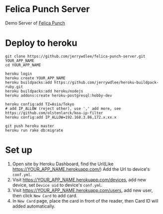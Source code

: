 # Felica Punch Server
Demo Server of [Felica Punch](https://github.com/jerrywdlee/felica-punch)

# Deploy to heroku
```
git clone https://github.com/jerrywdlee/felica-punch-server.git YOUR_APP_NAME
cd YOUR_APP_NAME

heroku login
heroku create YOUR_APP_NAME
heroku buildpacks:add https://github.com/jerrywdlee/heroku-buildpack-ruby.git
heroku buildpacks:add heroku/nodejs
heroku addons:create heroku-postgresql:hobby-dev

heroku config:add TZ=Asia/Tokyo
# add IP_ALLOW (reject other), use ',' add more, see https://github.com/olstenlarck/koa-ip-filter
heroku config:add IP_ALLOW=192.168.3.86,172.x.xx.x

git push heroku master
heroku run rake db:migrate
```

# Set up

1. Open site by Heroku Dashboard, find the Url(Like https://YOUR_APP_NAME.herokuapp.com/) Add the Url to device's `conf.yml`.
2. Visit https://YOUR_APP_NAME.herokuapp.com/devices, add new device, set `Device uid` to device's `conf.yml`.
3. Visit https://YOUR_APP_NAME.herokuapp.com/users, add new user, then click `New Card` to add card.
4. In `New Card` page, place the card in front of the reader, then Card ID will added automatically.

